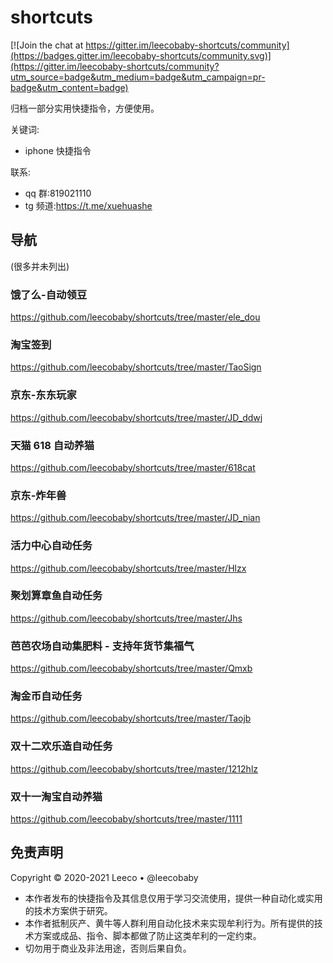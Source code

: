 # shortcuts

[![Join the chat at https://gitter.im/leecobaby-shortcuts/community](https://badges.gitter.im/leecobaby-shortcuts/community.svg)](https://gitter.im/leecobaby-shortcuts/community?utm_source=badge&utm_medium=badge&utm_campaign=pr-badge&utm_content=badge)

归档一部分实用快捷指令，方便使用。

关键词:

- iphone 快捷指令

联系:

- qq 群:819021110
- tg 频道:https://t.me/xuehuashe

## 导航

(很多并未列出)

### 饿了么-自动领豆

https://github.com/leecobaby/shortcuts/tree/master/ele_dou

### 淘宝签到

https://github.com/leecobaby/shortcuts/tree/master/TaoSign

### 京东-东东玩家

https://github.com/leecobaby/shortcuts/tree/master/JD_ddwj

### 天猫 618 自动养猫

https://github.com/leecobaby/shortcuts/tree/master/618cat

### 京东-炸年兽

https://github.com/leecobaby/shortcuts/tree/master/JD_nian

### 活力中心自动任务

https://github.com/leecobaby/shortcuts/tree/master/Hlzx

### 聚划算章鱼自动任务

https://github.com/leecobaby/shortcuts/tree/master/Jhs

### 芭芭农场自动集肥料 - 支持年货节集福气

https://github.com/leecobaby/shortcuts/tree/master/Qmxb

### 淘金币自动任务

https://github.com/leecobaby/shortcuts/tree/master/Taojb

### 双十二欢乐造自动任务

https://github.com/leecobaby/shortcuts/tree/master/1212hlz

### 双十一淘宝自动养猫

https://github.com/leecobaby/shortcuts/tree/master/1111

## 免责声明

Copyright © 2020-2021 Leeco • @leecobaby

- 本作者发布的快捷指令及其信息仅用于学习交流使用，提供一种自动化或实用的技术方案供于研究。
- 本作者抵制灰产、黄牛等人群利用自动化技术来实现牟利行为。所有提供的技术方案或成品、指令、脚本都做了防止这类牟利的一定约束。
- 切勿用于商业及非法用途，否则后果自负。
